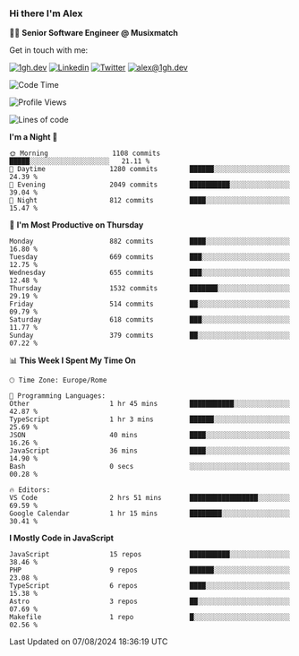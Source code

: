 ### Hi there I'm Alex

👨‍💻 __Senior Software Engineer @ Musixmatch__

Get in touch with me:

[![1gh.dev](https://img.shields.io/static/v1?label=1gh.dev&message=%20&color=red&logo=&style=flat-square&logoColor=white)](https://www.1gh.dev/)
[![Linkedin](https://img.shields.io/static/v1?label=Linkedin&message=%20&color=blue&logo=Linkedin&style=flat-square&logoColor=white)](https://linkedin.com/in/alexghirelli)
[![Twitter](https://img.shields.io/static/v1?label=Twitter&message=%20&color=blue&logo=Twitter&style=flat-square&logoColor=white)](https://twitter.com/alexGhirelli)
[![alex@1gh.dev](https://img.shields.io/static/v1?label=alex@1gh.dev&message=%20&color=red&logo=gmail&style=flat-square&logoColor=white)](mailto:alex@1gh.dev)

<!--START_SECTION:waka-->
![Code Time](http://img.shields.io/badge/Code%20Time-8%2C008%20hrs%2030%20mins-blue)

![Profile Views](http://img.shields.io/badge/Profile%20Views-0-blue)

![Lines of code](https://img.shields.io/badge/From%20Hello%20World%20I%27ve%20Written-25.6%20million%20lines%20of%20code-blue)

**I'm a Night 🦉** 

```text
🌞 Morning                1108 commits        █████░░░░░░░░░░░░░░░░░░░░   21.11 % 
🌆 Daytime                1280 commits        ██████░░░░░░░░░░░░░░░░░░░   24.39 % 
🌃 Evening                2049 commits        ██████████░░░░░░░░░░░░░░░   39.04 % 
🌙 Night                  812 commits         ████░░░░░░░░░░░░░░░░░░░░░   15.47 % 
```
📅 **I'm Most Productive on Thursday** 

```text
Monday                   882 commits         ████░░░░░░░░░░░░░░░░░░░░░   16.80 % 
Tuesday                  669 commits         ███░░░░░░░░░░░░░░░░░░░░░░   12.75 % 
Wednesday                655 commits         ███░░░░░░░░░░░░░░░░░░░░░░   12.48 % 
Thursday                 1532 commits        ███████░░░░░░░░░░░░░░░░░░   29.19 % 
Friday                   514 commits         ██░░░░░░░░░░░░░░░░░░░░░░░   09.79 % 
Saturday                 618 commits         ███░░░░░░░░░░░░░░░░░░░░░░   11.77 % 
Sunday                   379 commits         ██░░░░░░░░░░░░░░░░░░░░░░░   07.22 % 
```


📊 **This Week I Spent My Time On** 

```text
🕑︎ Time Zone: Europe/Rome

💬 Programming Languages: 
Other                    1 hr 45 mins        ███████████░░░░░░░░░░░░░░   42.87 % 
TypeScript               1 hr 3 mins         ██████░░░░░░░░░░░░░░░░░░░   25.69 % 
JSON                     40 mins             ████░░░░░░░░░░░░░░░░░░░░░   16.26 % 
JavaScript               36 mins             ████░░░░░░░░░░░░░░░░░░░░░   14.90 % 
Bash                     0 secs              ░░░░░░░░░░░░░░░░░░░░░░░░░   00.28 % 

🔥 Editors: 
VS Code                  2 hrs 51 mins       █████████████████░░░░░░░░   69.59 % 
Google Calendar          1 hr 15 mins        ████████░░░░░░░░░░░░░░░░░   30.41 % 
```

**I Mostly Code in JavaScript** 

```text
JavaScript               15 repos            ██████████░░░░░░░░░░░░░░░   38.46 % 
PHP                      9 repos             ██████░░░░░░░░░░░░░░░░░░░   23.08 % 
TypeScript               6 repos             ████░░░░░░░░░░░░░░░░░░░░░   15.38 % 
Astro                    3 repos             ██░░░░░░░░░░░░░░░░░░░░░░░   07.69 % 
Makefile                 1 repo              █░░░░░░░░░░░░░░░░░░░░░░░░   02.56 % 
```




 Last Updated on 07/08/2024 18:36:19 UTC
<!--END_SECTION:waka-->
